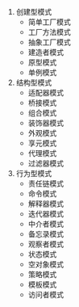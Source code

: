 1. 创建型模式
    - 简单工厂模式
    - 工厂方法模式
    - 抽象工厂模式
    - 建造者模式
    - 原型模式
    - 单例模式
2. 结构型模式
    - 适配器模式
    - 桥接模式
    - 组合模式
    - 装饰器模式
    - 外观模式
    - 享元模式
    - 代理模式
    - 过滤器模式
3. 行为型模式
    - 责任链模式
    - 命令模式
    - 解释器模式
    - 迭代器模式
    - 中介者模式
    - 备忘录模式
    - 观察者模式
    - 状态模式
    - 空对象模式
    - 策略模式
    - 模板模式
    - 访问者模式